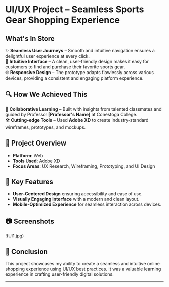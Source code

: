 # UI/UX Project – Seamless Sports Gear Shopping Experience  

## What's In Store  
✨ **Seamless User Journeys** – Smooth and intuitive navigation ensures a delightful user experience at every click.  
🎯 **Intuitive Interface** – A clean, user-friendly design makes it easy for customers to find and purchase their favorite sports gear.  
🌐 **Responsive Design** – The prototype adapts flawlessly across various devices, providing a consistent and engaging platform experience.  

## 🔍 How We Achieved This  
🤝 **Collaborative Learning** – Built with insights from talented classmates and guided by Professor **[Professor's Name]** at Conestoga College.  
🛠️ **Cutting-edge Tools** – Used **Adobe XD** to create industry-standard wireframes, prototypes, and mockups.  

## 📁 Project Overview  
- **Platform**: Web  
- **Tools Used**: Adobe XD  
- **Focus Areas**: UX Research, Wireframing, Prototyping, and UI Design  

## 🎨 Key Features  
- **User-Centered Design** ensuring accessibility and ease of use.  
- **Visually Engaging Interface** with a modern and clean layout.  
- **Mobile-Optimized Experience** for seamless interaction across devices.  

## 📷 Screenshots  
!(UI1.jpg) 

## 🏁 Conclusion  
This project showcases my ability to create a seamless and intuitive online shopping experience using UI/UX best practices. It was a valuable learning experience in crafting user-friendly digital solutions.  

---
